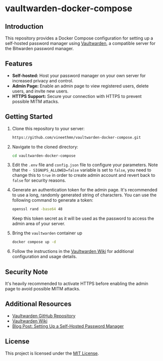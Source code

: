 # vaultwarden-docker-compose

## Introduction

This repository provides a Docker Compose configuration for setting up a self-hosted password manager using [Vaultwarden](https://github.com/dani-garcia/vaultwarden), a compatible server for the Bitwarden password manager.

## Features

- **Self-hosted:** Host your password manager on your own server for increased privacy and control.
- **Admin Page:** Enable an admin page to view registered users, delete users, and invite new users.
- **HTTPS Support:** Secure your connection with HTTPS to prevent possible MITM attacks.

## Getting Started

1. Clone this repository to your server:

    ```bash
    https://github.com/vineethmn/vaultwarden-docker-compose.git
    ```

2. Navigate to the cloned directory:

    ```bash
    cd vaultwarden-docker-compose
    ```

3. Edit the `.env` file and `config.json` file to configure your parameters. Note that the `- SIGNUPS_ALLOWED=false` variable is set to `false`, you need to change this to `true` in order to create admin account and revert back to `false` for security reasons.

4. Generate an authentication token for the admin page. It's recommended to use a long, randomly generated string of characters. You can use the following command to generate a token:

    ```bash
    openssl rand -base64 48
    ```

    Keep this token secret as it will be used as the password to access the admin area of your server.

5. Bring the `vaultwarden` container up

    ```bash
    docker compose up -d
    ```
   
6. Follow the instructions in the [Vaultwarden Wiki](https://github.com/dani-garcia/vaultwarden/wiki) for additional configuration and usage details.

## Security Note

It's heavily recommended to activate HTTPS before enabling the admin page to avoid possible MITM attacks.

## Additional Resources

- [Vaultwarden GitHub Repository](https://github.com/dani-garcia/vaultwarden)
- [Vaultwarden Wiki](https://github.com/dani-garcia/vaultwarden/wiki)
- [Blog Post: Setting Up a Self-Hosted Password Manager](https://geekscircuit.com/password-manager/)

## License

This project is licensed under the [MIT License](LICENSE).
